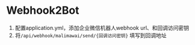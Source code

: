 # Webhook2Bot

1. 配置application.yml，添加企业微信机器人webhook url、和回调访问密钥
2. 将`/api/webhook/malimawai/send/{回调访问密钥}` 填写到回调地址